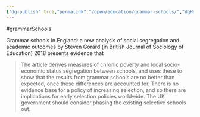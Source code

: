 ```yaml
---
{"dg-publish":true,"permalink":"/open/education/grammar-schools/","dgHomeLink":true,"dgPassFrontmatter":false}
---
```



#grammarSchools

Grammar schools in England: a new analysis of social segregation and academic outcomes by Steven Gorard (in British Journal of Sociology of Education) 2018 presents evidence that

> The article derives measures of chronic poverty and local socio-economic status segregation between schools, and uses these to show that the results from grammar schools are no better than expected, once these differences are accounted for. There is no evidence base for a policy of increasing selection, and so there are implications for early selection policies worldwide. The UK government should consider phasing the existing selective schools out.